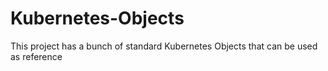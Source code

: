 # Kubernetes-Objects

This project has a bunch of standard Kubernetes Objects that can be used as reference